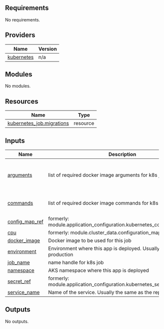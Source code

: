 ## Requirements

No requirements.

## Providers

| Name | Version |
|------|---------|
| <a name="provider_kubernetes"></a> [kubernetes](#provider\_kubernetes) | n/a |

## Modules

No modules.

## Resources

| Name | Type |
|------|------|
| [kubernetes_job.migrations](https://registry.terraform.io/providers/hashicorp/kubernetes/latest/docs/resources/job) | resource |

## Inputs

| Name | Description | Type | Default | Required |
|------|-------------|------|---------|:--------:|
| <a name="input_arguments"></a> [arguments](#input\_arguments) | list of required docker image arguments for k8s job to run | `list(string)` | <pre>[<br/>  "exec",<br/>  "rails",<br/>  "db:prepare"<br/>]</pre> | no |
| <a name="input_commands"></a> [commands](#input\_commands) | list of required docker image commands for k8s job to run | `list(string)` | <pre>[<br/>  "bundle"<br/>]</pre> | no |
| <a name="input_config_map_ref"></a> [config\_map\_ref](#input\_config\_map\_ref) | formerly: module.application\_configuration.kubernetes\_config\_map\_name | `string` | n/a | yes |
| <a name="input_cpu"></a> [cpu](#input\_cpu) | formerly: module.cluster\_data.configuration\_map.cpu\_min | `string` | n/a | yes |
| <a name="input_docker_image"></a> [docker\_image](#input\_docker\_image) | Docker image to be used for this job | `any` | n/a | yes |
| <a name="input_environment"></a> [environment](#input\_environment) | Environment where this app is deployed. Usually test or production | `any` | n/a | yes |
| <a name="input_job_name"></a> [job\_name](#input\_job\_name) | name handle for k8s job | `string` | `"migration"` | no |
| <a name="input_namespace"></a> [namespace](#input\_namespace) | AKS namespace where this app is deployed | `any` | n/a | yes |
| <a name="input_secret_ref"></a> [secret\_ref](#input\_secret\_ref) | formerly: module.application\_configuration.kubernetes\_secret\_name | `string` | n/a | yes |
| <a name="input_service_name"></a> [service\_name](#input\_service\_name) | Name of the service. Usually the same as the repo name | `any` | n/a | yes |

## Outputs

No outputs.
